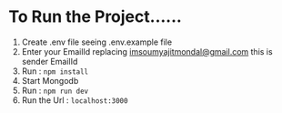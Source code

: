 # To Run the Project......
1. Create .env file seeing .env.example file
2. Enter your EmailId replacing <imsoumyajitmondal@gmail.com> this is sender EmailId              
3. Run : `npm install`
4. Start Mongodb
5. Run : `npm run dev`
6. Run the Url : `localhost:3000`
